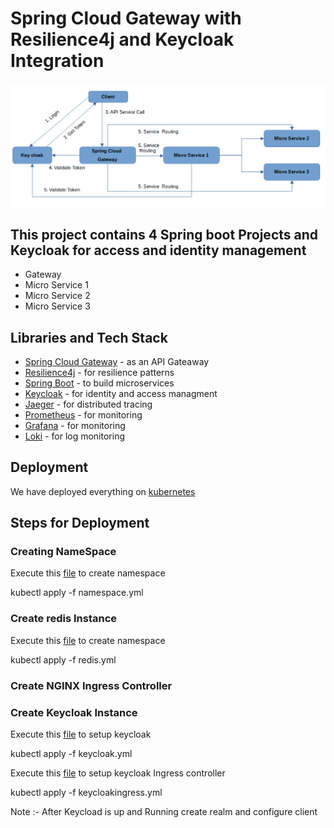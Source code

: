# Spring Cloud Gateway with Resilience4j and Keycloak Integration

![Architecture](https://github.com/kuldeepsingh99/spring-cloud-gateway/blob/main/img/arch.PNG)

## This project contains 4 Spring boot Projects and Keycloak for access and identity management

* Gateway
* Micro Service 1
* Micro Service 2
* Micro Service 3

## Libraries and Tech Stack

* [Spring Cloud Gateway](https://spring.io/projects/spring-cloud-gateway) - as an API Gateaway
* [Resilience4j](https://resilience4j.readme.io/docs) - for resilience patterns
* [Spring Boot](https://spring.io/projects/spring-boot) - to build microservices
* [Keycloak](https://www.keycloak.org/) - for identity and access managment
* [Jaeger](https://www.jaegertracing.io/) - for distributed tracing
* [Prometheus](https://prometheus.io/) - for monitoring
* [Grafana](https://grafana.com/) - for monitoring
* [Loki](https://grafana.com/docs/loki/latest/getting-started/get-logs-into-loki/) - for log monitoring


## Deployment 

We have deployed everything on [kubernetes](https://kubernetes.io/)

## Steps for Deployment

### Creating NameSpace

Execute this [file](https://github.com/kuldeepsingh99/spring-cloud-gateway/blob/main/deployment/namespace.yml) to create namespace

kubectl apply -f namespace.yml

### Create redis Instance

Execute this [file](https://github.com/kuldeepsingh99/spring-cloud-gateway/blob/main/deployment/redis.yml) to create namespace

kubectl apply -f redis.yml


### Create NGINX Ingress Controller


### Create Keycloak Instance

Execute this [file](https://github.com/kuldeepsingh99/spring-cloud-gateway/blob/main/deployment/keycloak.yml) to setup keycloak

kubectl apply -f keycloak.yml

Execute this [file](https://github.com/kuldeepsingh99/spring-cloud-gateway/blob/main/deployment/keycloakingress.yml) to setup keycloak Ingress controller

kubectl apply -f keycloakingress.yml

Note :- After Keycload is up and Running create realm and configure client


